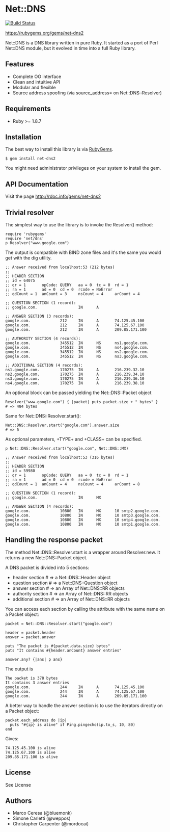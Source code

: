 # Net::DNS
[![Build Status](https://travis-ci.org/mordocai/net-dns.svg?branch=master)](https://travis-ci.org/mordocai/net-dns)

https://rubygems.org/gems/net-dns2

Net::DNS is a DNS library written in pure Ruby. It started as a port of Perl Net::DNS module, but it evolved in time into a full Ruby library.


## Features

- Complete OO interface
- Clean and intuitive API
- Modular and flexible
- Source address spoofing (via source_address= on Net::DNS::Resolver)


## Requirements

* Ruby >= 1.8.7


## Installation

The best way to install this library is via [RubyGems](https://rubygems.org/).

    $ gem install net-dns2

You might need administrator privileges on your system to install the gem.


## API Documentation

Visit the page http://rdoc.info/gems/net-dns2


## Trivial resolver

The simplest way to use the library is to invoke the Resolver() method:

    require 'rubygems'
    require 'net/dns'
    p Resolver("www.google.com")

The output is compatible with BIND zone files and it's the same you would get with the dig utility.

    ;; Answer received from localhost:53 (212 bytes)
    ;;
    ;; HEADER SECTION
    ;; id = 64075
    ;; qr = 1       opCode: QUERY   aa = 0  tc = 0  rd = 1
    ;; ra = 1       ad = 0  cd = 0  rcode = NoError
    ;; qdCount = 1  anCount = 3     nsCount = 4     arCount = 4

    ;; QUESTION SECTION (1 record):
    ;; google.com.                  IN      A

    ;; ANSWER SECTION (3 records):
    google.com.             212     IN      A       74.125.45.100
    google.com.             212     IN      A       74.125.67.100
    google.com.             212     IN      A       209.85.171.100

    ;; AUTHORITY SECTION (4 records):
    google.com.             345512  IN      NS      ns1.google.com.
    google.com.             345512  IN      NS      ns4.google.com.
    google.com.             345512  IN      NS      ns2.google.com.
    google.com.             345512  IN      NS      ns3.google.com.

    ;; ADDITIONAL SECTION (4 records):
    ns1.google.com.         170275  IN      A       216.239.32.10
    ns2.google.com.         170275  IN      A       216.239.34.10
    ns3.google.com.         170275  IN      A       216.239.36.10
    ns4.google.com.         170275  IN      A       216.239.38.10

An optional block can be passed yielding the Net::DNS::Packet object

    Resolver("www.google.com") { |packet| puts packet.size + " bytes" }
    # => 484 bytes

Same for Net::DNS::Resolver.start():

    Net::DNS::Resolver.start("google.com").answer.size
    # => 5

As optional parameters, +TYPE+ and +CLASS+ can be specified.

    p Net::DNS::Resolver.start("google.com", Net::DNS::MX)

    ;; Answer received from localhost:53 (316 bytes)
    ;;
    ;; HEADER SECTION
    ;; id = 59980
    ;; qr = 1       opCode: QUERY   aa = 0  tc = 0  rd = 1
    ;; ra = 1       ad = 0  cd = 0  rcode = NoError
    ;; qdCount = 1  anCount = 4     nsCount = 4     arCount = 8

    ;; QUESTION SECTION (1 record):
    ;; google.com.                  IN      MX

    ;; ANSWER SECTION (4 records):
    google.com.             10800   IN      MX      10 smtp2.google.com.
    google.com.             10800   IN      MX      10 smtp3.google.com.
    google.com.             10800   IN      MX      10 smtp4.google.com.
    google.com.             10800   IN      MX      10 smtp1.google.com.


## Handling the response packet

The method Net::DNS::Resolver.start is a wrapper around Resolver.new. It returns a new Net::DNS::Packet object.

A DNS packet is divided into 5 sections:

- header section # => a Net::DNS::Header object
- question section # => a Net::DNS::Question object
- answer section # => an Array of Net::DNS::RR objects
- authority section # => an Array of Net::DNS::RR objects
- additional section # => an Array of Net::DNS::RR objects

You can access each section by calling the attribute with the same name on a Packet object:

    packet = Net::DNS::Resolver.start("google.com")

    header = packet.header
    answer = packet.answer

    puts "The packet is #{packet.data.size} bytes"
    puts "It contains #{header.anCount} answer entries"

    answer.any? {|ans| p ans}

The output is

    The packet is 378 bytes
    It contains 3 answer entries
    google.com.             244     IN      A       74.125.45.100
    google.com.             244     IN      A       74.125.67.100
    google.com.             244     IN      A       209.85.171.100

A better way to handle the answer section is to use the iterators directly on a Packet object:

    packet.each_address do |ip|
      puts "#{ip} is alive" if Ping.pingecho(ip.to_s, 10, 80)
    end

Gives:

    74.125.45.100 is alive
    74.125.67.100 is alive
    209.85.171.100 is alive


## License

See License

## Authors

- Marco Ceresa (@bluemonk)
- Simone Carletti (@weppos)
- Christopher Carpenter (@mordocai)
